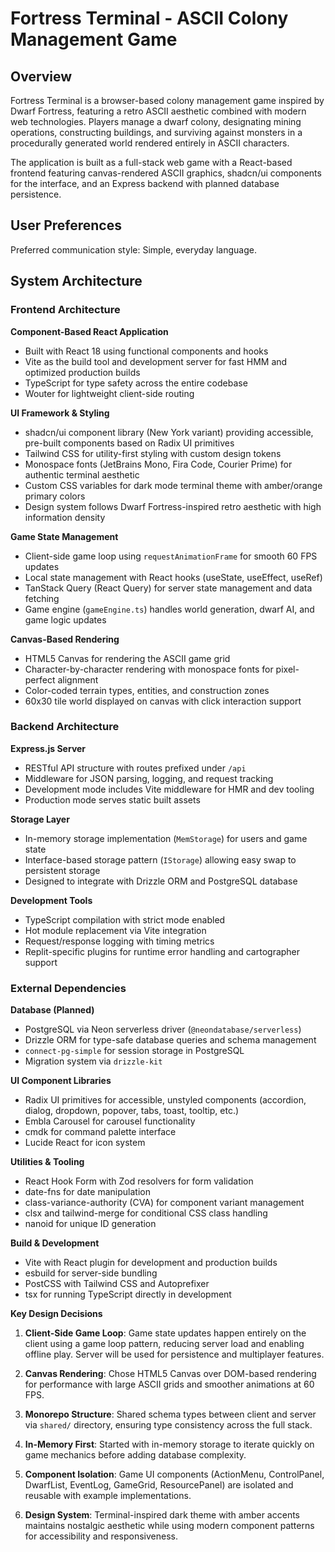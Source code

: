 # Fortress Terminal - ASCII Colony Management Game

## Overview

Fortress Terminal is a browser-based colony management game inspired by Dwarf Fortress, featuring a retro ASCII aesthetic combined with modern web technologies. Players manage a dwarf colony, designating mining operations, constructing buildings, and surviving against monsters in a procedurally generated world rendered entirely in ASCII characters.

The application is built as a full-stack web game with a React-based frontend featuring canvas-rendered ASCII graphics, shadcn/ui components for the interface, and an Express backend with planned database persistence.

## User Preferences

Preferred communication style: Simple, everyday language.

## System Architecture

### Frontend Architecture

**Component-Based React Application**
- Built with React 18 using functional components and hooks
- Vite as the build tool and development server for fast HMM and optimized production builds
- TypeScript for type safety across the entire codebase
- Wouter for lightweight client-side routing

**UI Framework & Styling**
- shadcn/ui component library (New York variant) providing accessible, pre-built components based on Radix UI primitives
- Tailwind CSS for utility-first styling with custom design tokens
- Monospace fonts (JetBrains Mono, Fira Code, Courier Prime) for authentic terminal aesthetic
- Custom CSS variables for dark mode terminal theme with amber/orange primary colors
- Design system follows Dwarf Fortress-inspired retro aesthetic with high information density

**Game State Management**
- Client-side game loop using `requestAnimationFrame` for smooth 60 FPS updates
- Local state management with React hooks (useState, useEffect, useRef)
- TanStack Query (React Query) for server state management and data fetching
- Game engine (`gameEngine.ts`) handles world generation, dwarf AI, and game logic updates

**Canvas-Based Rendering**
- HTML5 Canvas for rendering the ASCII game grid
- Character-by-character rendering with monospace fonts for pixel-perfect alignment
- Color-coded terrain types, entities, and construction zones
- 60x30 tile world displayed on canvas with click interaction support

### Backend Architecture

**Express.js Server**
- RESTful API structure with routes prefixed under `/api`
- Middleware for JSON parsing, logging, and request tracking
- Development mode includes Vite middleware for HMR and dev tooling
- Production mode serves static built assets

**Storage Layer**
- In-memory storage implementation (`MemStorage`) for users and game state
- Interface-based storage pattern (`IStorage`) allowing easy swap to persistent storage
- Designed to integrate with Drizzle ORM and PostgreSQL database

**Development Tools**
- TypeScript compilation with strict mode enabled
- Hot module replacement via Vite integration
- Request/response logging with timing metrics
- Replit-specific plugins for runtime error handling and cartographer support

### External Dependencies

**Database (Planned)**
- PostgreSQL via Neon serverless driver (`@neondatabase/serverless`)
- Drizzle ORM for type-safe database queries and schema management
- `connect-pg-simple` for session storage in PostgreSQL
- Migration system via `drizzle-kit`

**UI Component Libraries**
- Radix UI primitives for accessible, unstyled components (accordion, dialog, dropdown, popover, tabs, toast, tooltip, etc.)
- Embla Carousel for carousel functionality
- cmdk for command palette interface
- Lucide React for icon system

**Utilities & Tooling**
- React Hook Form with Zod resolvers for form validation
- date-fns for date manipulation
- class-variance-authority (CVA) for component variant management
- clsx and tailwind-merge for conditional CSS class handling
- nanoid for unique ID generation

**Build & Development**
- Vite with React plugin for development and production builds
- esbuild for server-side bundling
- PostCSS with Tailwind CSS and Autoprefixer
- tsx for running TypeScript directly in development

**Key Design Decisions**

1. **Client-Side Game Loop**: Game state updates happen entirely on the client using a game loop pattern, reducing server load and enabling offline play. Server will be used for persistence and multiplayer features.

2. **Canvas Rendering**: Chose HTML5 Canvas over DOM-based rendering for performance with large ASCII grids and smoother animations at 60 FPS.

3. **Monorepo Structure**: Shared schema types between client and server via `shared/` directory, ensuring type consistency across the full stack.

4. **In-Memory First**: Started with in-memory storage to iterate quickly on game mechanics before adding database complexity.

5. **Component Isolation**: Game UI components (ActionMenu, ControlPanel, DwarfList, EventLog, GameGrid, ResourcePanel) are isolated and reusable with example implementations.

6. **Design System**: Terminal-inspired dark theme with amber accents maintains nostalgic aesthetic while using modern component patterns for accessibility and responsiveness.